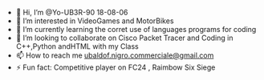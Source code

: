 - 👋 Hi, I’m @Yo-UB3R-90 18-08-06
- 👀 I’m interested in VideoGames and MotorBikes
- 🌱 I’m currently learning the corret use of languages programs for coding
- 💞️ I’m looking to collaborate on Cisco Packet Tracer and Coding in C++,Python andHTML with my Class
- 📫 How to reach me ubaldof.nigro.commerciale@gmail.com
- ⚡ Fun fact: Competitive player on FC24 , Raimbow Six Siege

<!---
Yo-UB3R-90/Yo-UB3R-90 is a ✨ special ✨ repository because its `README.md` (this file) appears on your GitHub profile.
You can click the Preview link to take a look at your changes.
--->
